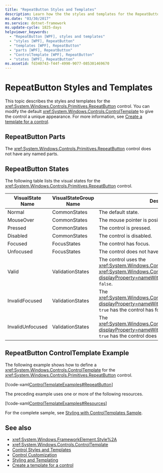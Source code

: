 ```yaml
---
title: "RepeatButton Styles and Templates"
description: Learn how the the styles and templates for the RepeatButton control allow you to modify the default ControlTemplate to give the control a unique appearance.
ms.date: "03/30/2017"
ms.service: dotnet-framework
ms.update-cycle: 1825-days
helpviewer_keywords:
  - "RepeatButton [WPF], styles and templates"
  - "styles [WPF], RepeatButton"
  - "templates [WPF], RepeatButton"
  - "parts [WPF], RepeatButton"
  - "ControlTemplate [WPF], RepeatButton"
  - "states [WPF], RepeatButton"
ms.assetid: fd340743-f44f-4990-9077-085301469670
---
```


# RepeatButton Styles and Templates

This topic describes the styles and templates for the <xref:System.Windows.Controls.Primitives.RepeatButton> control. You can modify the default <xref:System.Windows.Controls.ControlTemplate> to give the control a unique appearance. For more information, see [Create a template for a control](how-to-create-apply-template.md).

## RepeatButton Parts

The <xref:System.Windows.Controls.Primitives.RepeatButton> control does not have any named parts.

## RepeatButton States

The following table lists the visual states for the <xref:System.Windows.Controls.Primitives.RepeatButton> control.

|VisualState Name|VisualStateGroup Name|Description|
|-|-|-|
|Normal|CommonStates|The default state.|
|MouseOver|CommonStates|The mouse pointer is positioned over the control.|
|Pressed|CommonStates|The control is pressed.|
|Disabled|CommonStates|The control is disabled.|
|Focused|FocusStates|The control has focus.|
|Unfocused|FocusStates|The control does not have focus.|
|Valid|ValidationStates|The control uses the <xref:System.Windows.Controls.Validation> class and the <xref:System.Windows.Controls.Validation.HasError%2A?displayProperty=nameWithType> attached property is `false`.|
|InvalidFocused|ValidationStates|The <xref:System.Windows.Controls.Validation.HasError%2A?displayProperty=nameWithType> attached property is `true` has the control has focus.|
|InvalidUnfocused|ValidationStates|The <xref:System.Windows.Controls.Validation.HasError%2A?displayProperty=nameWithType> attached property is `true` has the control does not have focus.|

## RepeatButton ControlTemplate Example

The following example shows how to define a <xref:System.Windows.Controls.ControlTemplate> for the <xref:System.Windows.Controls.Primitives.RepeatButton> control.

[!code-xaml[ControlTemplateExamples#RepeatButton](~/samples/snippets/csharp/VS_Snippets_Wpf/ControlTemplateExamples/CS/resources/scrollbar.xaml#repeatbutton)]

The preceding example uses one or more of the following resources.

[!code-xaml[ControlTemplateExamples#Resources](~/samples/snippets/csharp/VS_Snippets_Wpf/ControlTemplateExamples/CS/resources/shared.xaml#resources)]

For the complete sample, see [Styling with ControlTemplates Sample](https://github.com/Microsoft/WPF-Samples/tree/master/Styles%20&%20Templates/IntroToStylingAndTemplating).

## See also

- <xref:System.Windows.FrameworkElement.Style%2A>
- <xref:System.Windows.Controls.ControlTemplate>
- [Control Styles and Templates](control-styles-and-templates.md)
- [Control Customization](control-customization.md)
- [Styling and Templating](styles-templates-overview.md)
- [Create a template for a control](how-to-create-apply-template.md)
